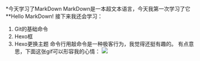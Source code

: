 *今天学习了MarkDown
MarkDown是一本超文本语言，今天我第一次学习了它
**Hello MarkDown!
接下来我还会学习：
1. Git的基础命令
1. Hexo框
1. Hexo更换主题
命令行用敲命令是一种极客行为，我觉得还挺有趣的。
有点意思，下面这张gif可以形容我的心情：
![](https://qgt-style.oss-cn-hangzhou.aliyuncs.com/newcoursep4/g1/g1-2-2/tenor.gif)
